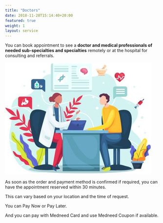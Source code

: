 ```yaml
---
title: "Doctors"
date: 2018-11-28T15:14:40+20:00  
featured: true
weight: 1
layout: service
---
```


You can book appointment to see a **doctor and medical professionals of needed sub-specialties and specialties** remotely or at the hospital for consulting and referrals.

![Hospital/Specialist](/images/illustrations/patient.jpg)

As soon as the order and payment method is confirmed if required, you can have the appointment reserved within 30 minutes. 

This can vary based on your location and the time of request. 

You can Pay Now or Pay Later.

And you can pay with Medneed Card and use Medneed Coupon if available.




